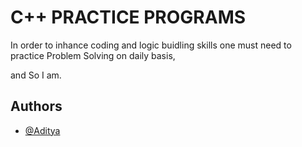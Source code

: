 
# C++ PRACTICE PROGRAMS

In order to inhance coding and logic buidling skills one must need to practice Problem Solving on daily basis, 

and So I am.


## Authors

- [@Aditya](https://www.github.com/BANZOM)


